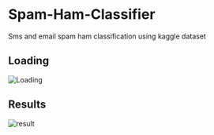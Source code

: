 # Spam-Ham-Classifier
Sms and email spam ham classification using kaggle dataset
## Loading 
![Loading](https://user-images.githubusercontent.com/91886726/200257148-e62daa43-6f48-4f3f-b8a8-67201db0fd0e.png)

## Results
![result](https://user-images.githubusercontent.com/91886726/200257183-5f910ede-af64-41f1-b187-dd1085f4c1f2.png)
